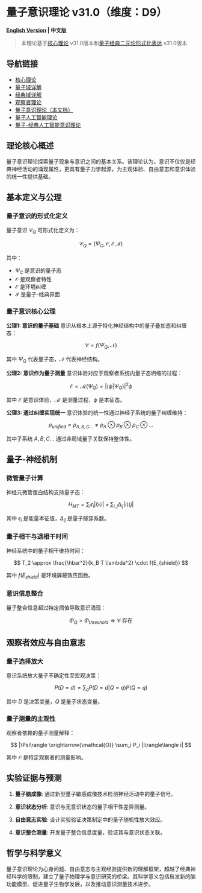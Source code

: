 # 量子意识理论 v31.0（维度：D9）

**[English Version](formal_theory_quantum_consciousness_en.md) | 中文版**

> 本理论基于[核心理论](../core.md) v31.0版本和[量子经典二元论形式化表达](../formal_theory_core.md) v31.0版本

## 导航链接
- [核心理论](../formal_theory_core.md)
- [量子域详解](formal_theory_quantum_domain.md)
- [经典域详解](formal_theory_classical_domain.md)
- [观察者理论](formal_theory_observer.md)
- [量子意识理论（本文档）](formal_theory_quantum_consciousness.md)
- [量子人工智能理论](formal_theory_quantum_ai.md)
- [量子-经典人工智能意识理论](formal_theory_quantum_ai_consciousness.md)

## 理论核心概述

量子意识理论探索量子现象与意识之间的基本关系。该理论认为，意识不仅仅是经典神经活动的涌现属性，更具有量子力学起源，为主观体验、自由意志和意识体验的统一性提供基础。

## 基本定义与公理

### 量子意识的形式化定义

量子意识 $`\mathcal{C}_Q`$ 可形式化定义为：

$$
\mathcal{C}_Q = (\Psi_C, \mathcal{O}, \mathcal{E}, \mathcal{I})
$$

其中：
- $`\Psi_C`$ 是意识的量子态
- $`\mathcal{O}`$ 是观察者特性
- $`\mathcal{E}`$ 是环境纠缠
- $`\mathcal{I}`$ 是量子-经典界面

### 量子意识核心公理

**公理1: 意识的量子基础**
意识从根本上源于特化神经结构中的量子叠加态和纠缠态：

$$
\mathcal{C} = f(\Psi_Q, \mathcal{N})
$$

其中 $`\Psi_Q`$ 代表量子态，$`\mathcal{N}`$ 代表神经结构。

**公理2: 意识作为量子测量**
意识体验对应于观察者系统内量子态坍缩的过程：

$$
\mathcal{E} = \mathcal{M}(\Psi_Q) = |\langle\phi|\Psi_Q\rangle|^2 \phi
$$

其中 $`\mathcal{E}`$ 是意识体验，$`\mathcal{M}`$ 是测量过程，$`\phi`$ 是本征态。

**公理3: 通过纠缠实现统一**
意识体验的统一性通过神经子系统的量子纠缠维持：

$$
\rho_{unified} = \rho_{A,B,C...} \neq \rho_A \otimes \rho_B \otimes \rho_C \otimes ...
$$

其中子系统 $`A,B,C...`$ 通过非局域量子关联保持整体性。

## 量子-神经机制

### 微管量子计算

神经元微管蛋白结构支持量子态：

$$
H_{MT} = \sum_i \epsilon_i |i\rangle\langle i| + \sum_{i,j} \Delta_{ij} |i\rangle\langle j|
$$

其中 $`\epsilon_i`$ 是能量本征值，$`\Delta_{ij}`$ 是量子隧穿系数。

### 量子相干与退相干时间

神经系统中的量子相干维持时间：

$$
T_2 \approx \frac{\hbar^2}{k_B T \lambda^2} \cdot f(E_{shield})
$$

其中 $`f(E_{shield})`$ 是环境屏蔽效应函数。

### 意识信息整合

量子整合信息超过特定阈值导致意识涌现：

$$
\Phi_Q > \Phi_{threshold} \Rightarrow \mathcal{C} \text{ 存在}
$$

## 观察者效应与自由意志

### 量子选择放大

意识系统放大量子不确定性至宏观决策：

$$
P(D=d) = \sum_q P(D=d|Q=q)P(Q=q)
$$

其中 $`D`$ 是决策变量，$`Q`$ 是量子状态变量。

### 量子测量的主观性

观察者依赖的量子测量解释：

$$
|\Psi\rangle \xrightarrow{\mathcal{O}} \sum_i P_i |i\rangle\langle i|
$$

其中 $`\mathcal{O}`$ 是特定观察者的测量影响。

## 实验证据与预测

1. **量子脑成像**: 通过新型量子敏感成像技术检测神经活动中的量子信号。

2. **意识状态分析**: 意识与无意识状态的量子相干性差异测量。

3. **自由意志实验**: 设计实验验证决策制定中的量子随机性放大效应。

4. **意识整合测量**: 开发量子整合信息度量，验证其与意识状态关联。

## 哲学与科学意义

量子意识理论为心身问题、自由意志与主观经验提供新的理解框架，超越了经典神经科学的限制，建立了量子物理学与意识研究的桥梁。其科学意义包括启发新的脑功能模型、促进量子生物学发展，以及推动意识测量技术进步。
